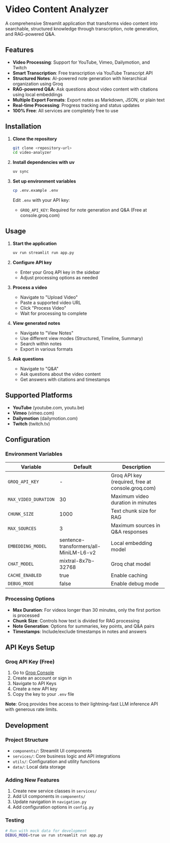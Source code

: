# Video Content Analyzer

A comprehensive Streamlit application that transforms video content into searchable, structured knowledge through transcription, note generation, and RAG-powered Q&A.

## Features

- **Video Processing**: Support for YouTube, Vimeo, Dailymotion, and Twitch
- **Smart Transcription**: Free transcription via YouTube Transcript API
- **Structured Notes**: AI-powered note generation with hierarchical organization using Groq
- **RAG-powered Q&A**: Ask questions about video content with citations using local embeddings
- **Multiple Export Formats**: Export notes as Markdown, JSON, or plain text
- **Real-time Processing**: Progress tracking and status updates
- **100% Free**: All services are completely free to use

## Installation

1. **Clone the repository**
   ```bash
   git clone <repository-url>
   cd video-analyzer
   ```

2. **Install dependencies with uv**
   ```bash
   uv sync
   ```

3. **Set up environment variables**
   ```bash
   cp .env.example .env
   ```
   Edit `.env` with your API key:
   - `GROQ_API_KEY`: Required for note generation and Q&A (Free at console.groq.com)

## Usage

1. **Start the application**
   ```bash
   uv run streamlit run app.py
   ```

2. **Configure API key**
   - Enter your Groq API key in the sidebar
   - Adjust processing options as needed

3. **Process a video**
   - Navigate to "Upload Video"
   - Paste a supported video URL
   - Click "Process Video"
   - Wait for processing to complete

4. **View generated notes**
   - Navigate to "View Notes"
   - Use different view modes (Structured, Timeline, Summary)
   - Search within notes
   - Export in various formats

5. **Ask questions**
   - Navigate to "Q&A"
   - Ask questions about the video content
   - Get answers with citations and timestamps

## Supported Platforms

- **YouTube** (youtube.com, youtu.be)
- **Vimeo** (vimeo.com)
- **Dailymotion** (dailymotion.com)
- **Twitch** (twitch.tv)

## Configuration

### Environment Variables

| Variable | Default | Description |
|----------|---------|-------------|
| `GROQ_API_KEY` | - | Groq API key (required, free at console.groq.com) |
| `MAX_VIDEO_DURATION` | 30 | Maximum video duration in minutes |
| `CHUNK_SIZE` | 1000 | Text chunk size for RAG |
| `MAX_SOURCES` | 3 | Maximum sources in Q&A responses |
| `EMBEDDING_MODEL` | sentence-transformers/all-MiniLM-L6-v2 | Local embedding model |
| `CHAT_MODEL` | mixtral-8x7b-32768 | Groq chat model |
| `CACHE_ENABLED` | true | Enable caching |
| `DEBUG_MODE` | false | Enable debug mode |

### Processing Options

- **Max Duration**: For videos longer than 30 minutes, only the first portion is processed
- **Chunk Size**: Controls how text is divided for RAG processing
- **Note Generation**: Options for summaries, key points, and Q&A pairs
- **Timestamps**: Include/exclude timestamps in notes and answers


## API Keys Setup

### Groq API Key (Free)
1. Go to [Groq Console](https://console.groq.com)
2. Create an account or sign in
3. Navigate to API Keys
4. Create a new API key
5. Copy the key to your `.env` file

**Note**: Groq provides free access to their lightning-fast LLM inference API with generous rate limits.

## Development

### Project Structure
- `components/`: Streamlit UI components
- `services/`: Core business logic and API integrations
- `utils/`: Configuration and utility functions
- `data/`: Local data storage

### Adding New Features
1. Create new service classes in `services/`
2. Add UI components in `components/`
3. Update navigation in `navigation.py`
4. Add configuration options in `config.py`

### Testing
```bash
# Run with mock data for development
DEBUG_MODE=true uv run streamlit run app.py
```
